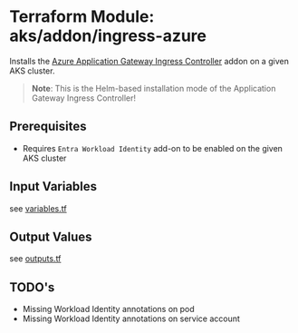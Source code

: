# Terraform Module: aks/addon/ingress-azure 

Installs the [Azure Application Gateway Ingress Controller](https://learn.microsoft.com/en-us/azure/application-gateway/ingress-controller-overview) addon on a given AKS cluster.

> __Note__: This is the Helm-based installation mode of the Application Gateway Ingress Controller!

## Prerequisites

* Requires `Entra Workload Identity` add-on to be enabled on the given AKS cluster

## Input Variables

see [variables.tf](variables.tf)

## Output Values

see [outputs.tf](outputs.tf)

## TODO's

* Missing Workload Identity annotations on pod
* Missing Workload Identity annotations on service account 
